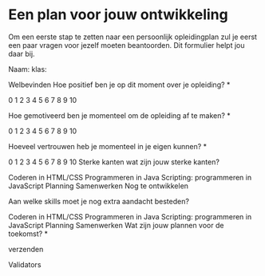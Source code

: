 # Een plan voor jouw ontwikkeling
Om een eerste stap te zetten naar een persoonlijk opleidingplan zul je eerst een paar vragen voor jezelf moeten beantoorden. Dit formulier helpt jou daar bij.


Naam:      klas:

Welbevinden
Hoe positief ben je op dit moment over je opleiding? *

0  1  2  3  4  5  6  7  8  9  10 

Hoe gemotiveerd ben je momenteel om de opleiding af te maken? *

0  1  2  3  4  5  6  7  8  9  10 

Hoeveel vertrouwen heb je momenteel in je eigen kunnen? *

0  1  2  3  4  5  6  7  8  9  10 
Sterke kanten
wat zijn jouw sterke kanten?

Coderen in HTML/CSS 
Programmeren in Java 
Scripting: programmeren in JavaScript 
Planning 
Samenwerken
Nog te ontwikkelen

Aan welke skills moet je nog extra aandacht besteden?

Coderen in HTML/CSS 
Programmeren in Java 
Scripting: programmeren in JavaScript 
Planning 
Samenwerken
Wat zijn jouw plannen voor de toekomst? *

verzenden

Validators


 
